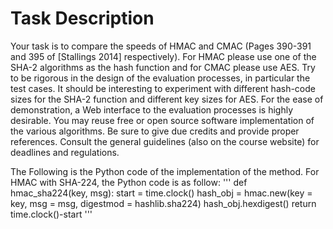 Task Description
====================
Your task is to compare the speeds of HMAC and CMAC (Pages 390-391 and 395 of [Stallings 2014] respectively). For HMAC please use one of the SHA-2 algorithms as the hash function and for CMAC please use AES. Try to be rigorous in the design of the evaluation processes, in particular the test cases. It should be interesting to experiment with different hash-code sizes for the SHA-2 function and different key sizes for AES. For the ease of demonstration, a Web interface to the evaluation processes is highly desirable. You may reuse free or open source software implementation of the various algorithms. Be sure to give due credits and provide proper references.
Consult the general guidelines (also on the course website) for deadlines and regulations.
	
The Following is the Python code of the implementation of the method.
For HMAC with SHA-224, the Python code is as follow:
'''
	def hmac_sha224(key, msg):
		start =  time.clock()
		hash_obj = hmac.new(key = key, msg = msg, digestmod = hashlib.sha224)
		hash_obj.hexdigest()
		return time.clock()-start
'''
